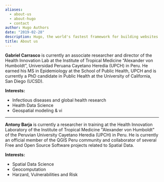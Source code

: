 ```yaml
---
aliases:
  - about-us
  - about-hugo
  - contact
author: Hugo Authors
date: "2019-02-28"
description: Hugo, the world's fastest framework for building websites
title: About us
---
```


**Gabriel Carrasco** is currently an associate researcher and director of the Health Innovation Lab at the Institute of Tropical Medicine “Alexander von Humboldt”, Universidad Peruana Cayetano Heredia (UPCH) in Peru. He earned his MS in Epidemiology at the School of Public Health, UPCH and is currently a PhD candidate in Public Health at the University of California, San Diego (UCSD).

**Interests:**

- Infectious diseases and global health research
- Health Data Science
- Geospatial modeling & vi

---

**Antony Barja** is currently a researcher in training at the Health Innovation Laboratory of the Institute of Tropical Medicine "Alexander von Humboldt" of the Peruvian University Cayetano Heredia (UPCH) in Peru. He is currently an official member of the QGIS Peru community and collaborator of several Free and Open Source Software projects related to Spatial Data. 

**Interests:**

- Spatial Data Science
- Geocomputation
- Harzard, Vulnerabilities and Risk
